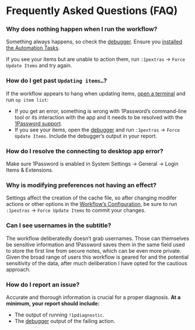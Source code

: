 # Frequently Asked Questions (FAQ)

### Why does nothing happen when I run the workflow?

Something always happens, so check the [debugger](https://www.alfredapp.com/help/workflows/advanced/debugger/). Ensure you [installed the Automation Tasks](https://www.alfredapp.com/help/kb/automation-task-not-found/).

If you see your items but are unable to action them, run `:1pextras` → `Force Update Items` and try again.

### How do I get past `Updating items…`?

If the workflow appears to hang when updating items, [open a terminal](https://support.apple.com/en-gb/guide/terminal/apd5265185d-f365-44cb-8b09-71a064a42125/mac) and run `op item list`:

* If you get an error, something is wrong with 1Password’s command-line tool or its interaction with the app and it needs to be resolved with the [1Password support](https://1password.community/).
* If you see your items, open the [debugger](https://www.alfredapp.com/help/workflows/advanced/debugger/) and run `:1pextras` → `Force Update Items`. Include the debugger’s output in your report.

### How do I resolve the connecting to desktop app error?

Make sure 1Password is enabled in System Settings → General → Login Items & Extensions.

### Why is modifying preferences not having an effect?

Settings affect the creation of the cache file, so after changing modifer actions or other options in the [Workflow’s Configuration](https://www.alfredapp.com/help/workflows/user-configuration/), be sure to run `:1pextras` → `Force Update Items` to commit your changes.

### Can I see usernames in the subtitle?

The workflow deliberatedly doesn’t grab usernames. Those can themselves be sensitive information and 1Password saves them in the same field used to store the first line from secure notes, which can be even more private. Given the broad range of users this workflow is geared for and the potential sensitivity of the data, after much deliberation I have opted for the cautious approach.

### How do I report an issue?

Accurate and thorough information is crucial for a proper diagnosis. **At a minimum, your report should include:**

* The output of running `!1pdiagnostic`.
* The [debugger](https://www.alfredapp.com/help/workflows/advanced/debugger/) output of the failing action.
